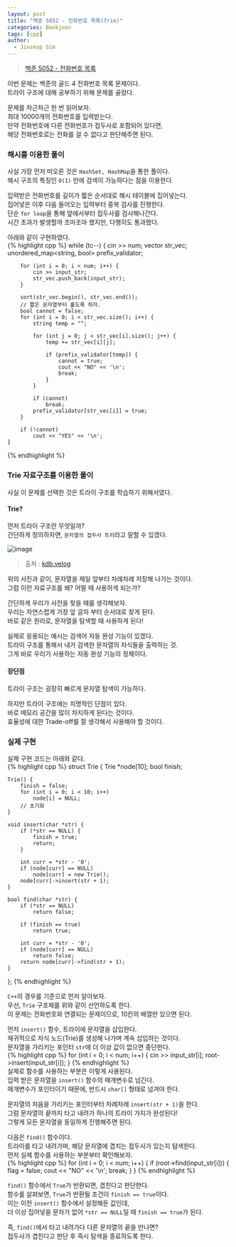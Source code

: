 ```yaml
---
layout: post
title: "백준 5052 - 전화번호 목록(Trie)"
categories: Baekjoon
tags: [cpp]
author:
  - Jinseop Sim
---
```

> [백준 5052 - 전화번호 목록](https://www.acmicpc.net/problem/5052)

이번 문제는 백준의 골드 4 전화번호 목록 문제이다.  
트라이 구조에 대해 공부하기 위해 문제를 골랐다.  

문제를 차근차근 한 번 읽어보자.  
최대 10000개의 전화번호를 입력받는다.  
만약 전화번호에 다른 전화번호가 접두사로 포함되어 있다면,  
해당 전화번호로는 전화를 걸 수 없다고 판단해주면 된다.  

### 해시를 이용한 풀이
사실 가장 먼저 떠오른 것은 ```HashSet, HashMap```을 통한 풀이다.  
해시 구조의 특징인 ```O(1)``` 만에 검색이 가능하다는 점을 이용한다.  

입력받은 전화번호를 길이가 짧은 순서대로 해시 테이블에 집어넣는다.  
집어넣은 이후 다음 들어오는 입력부터 중복 검사를 진행한다.  
단순 ```for loop```을 통해 앞에서부터 접두사를 검사해나간다.  
시간 초과가 발생할까 조마조마 했지만, 다행히도 통과했다.  

아래와 같이 구현하였다.  
{% highlight cpp %}
while (tc--) {
		cin >> num;
		vector<string> str_vec;
		unordered_map<string, bool> prefix_validator;

		for (int i = 0; i < num; i++) {
			cin >> input_str;
			str_vec.push_back(input_str);
		}

		sort(str_vec.begin(), str_vec.end());
		// 짧은 문자열부터 훑도록 하자.
		bool cannot = false;
		for (int i = 0; i < str_vec.size(); i++) {
			string temp = "";

			for (int j = 0; j < str_vec[i].size(); j++) {
				temp += str_vec[i][j];

				if (prefix_validator[temp]) {
					cannot = true;
					cout << "NO" << '\n';
					break;
				}
			}

			if (cannot)
				break;
			prefix_validator[str_vec[i]] = true;
		}

		if (!cannot)
			cout << "YES" << '\n';
	}
{% endhighlight %}

### Trie 자료구조를 이용한 풀이
사실 이 문제를 선택한 것은 트라이 구조를 학습하기 위해서였다.  

#### Trie?
먼저 트라이 구조란 무엇일까?  
간단하게 정의하자면, ```문자열의 접두사 트리```라고 말할 수 있겠다.  

![image](https://github.com/Jinseop-Sim/Jinseop-Sim.github.io/assets/71700079/90c31a74-6bd6-42a9-8c51-3b1b57330703)  
> 출처 : [kdb.velog](https://velog.io/@kimdukbae/%EC%9E%90%EB%A3%8C%EA%B5%AC%EC%A1%B0-%ED%8A%B8%EB%9D%BC%EC%9D%B4-Trie)  

위의 사진과 같이, 문자열을 제일 앞부터 차례차례 저장해 나가는 것이다.  
그럼 이런 자료구조를 왜? 어떨 때 사용하게 되는가?  

간단하게 우리가 사전을 찾을 때를 생각해보자.  
우리는 자연스럽게 가장 앞 글자 부터 순서대로 찾게 된다.  
바로 같은 원리로, 문자열을 탐색할 때 사용하게 된다!  

실제로 응용되는 예시는 검색어 자동 완성 기능이 있겠다.  
트라이 구조를 통해서 내가 검색한 문자열의 자식들을 출력하는 것.  
그게 바로 우리가 사용하는 자동 완성 기능의 정체이다.  

#### 장단점
트라이 구조는 굉장히 빠르게 문자열 탐색이 가능하다.  

하지만 트라이 구조에는 치명적인 단점이 있다.  
바로 메모리 공간을 많이 차지하게 된다는 것이다.  
효율성에 대한 Trade-off를 잘 생각해서 사용해야 할 것이다.  

### 실제 구현
실제 구현 코드는 아래와 같다.  
{% highlight cpp %}
struct Trie {
	Trie *node[10];
	bool finish;

	Trie() {
		finish = false;
		for (int i = 0; i < 10; i++)
			node[i] = NULL;
		// 초기화 
	}

	void insert(char *str) {
		if (*str == NULL) {
			finish = true;
			return;
		}

		int curr = *str - '0';
		if (node[curr] == NULL)
			node[curr] = new Trie();
		node[curr]->insert(str + 1);
	}

	bool find(char *str) {
		if (*str == NULL)
			return false;

		if (finish == true)
			return true;

		int curr = *str - '0';
		if (node[curr] == NULL)
			return false;
		return node[curr]->find(str + 1);
	}
};
{% endhighlight %}  

```C++```의 경우를 기준으로 먼저 알아보자.  
우선, ```Trie``` 구조체를 위와 같이 선언하도록 한다.  
이 문제는 전화번호와 연결되는 문제이므로, 10칸의 배열만 있으면 된다.  

먼저 ```insert()``` 함수, 트라이에 문자열을 삽입한다.  
재귀적으로 자식 노드(Trie)를 생성해 나가며 계속 삽입하는 것이다.  
문자열을 가리키는 포인터 ```str```에 더 이상 값이 없으면 중단한다.  
{% highlight cpp %}
for (int i = 0; i < num; i++) {
	cin >> input_str[i];
	root->insert(input_str[i]);
}
{% endhighlight %}  
실제로 함수를 사용하는 부분은 이렇게 사용된다.  
입력 받은 문자열을 ```insert()``` 함수의 매개변수로 넘긴다.  
매개변수가 포인터이기 때문에, 반드시 ```char[]``` 형태로 넘겨야 한다.  

문자열의 처음을 가리키는 포인터부터 차례차례 ```insert(str + 1)```을 한다.  
그럼 문자열의 끝까지 타고 내려가 하나의 트라이 가지가 완성된다!  
그렇게 모든 문자열을 동일하게 진행해주면 된다.  

다음은 ```find()``` 함수이다.  
트라이를 타고 내려가며, 해당 문자열에 겹치는 접두사가 있는지 탐색한다.  
먼저 실제 함수를 사용하는 부분부터 확인해보자.  
{% highlight cpp %}
for (int i = 0; i < num; i++) {
	if (root->find(input_str[i])) {
		flag = false;
		cout << "NO" << '\n';
		break;
	}
}
{% endhighlight %}  

```find()``` 함수에서 ```True```가 반환되면, 겹친다고 판단한다.  
함수를 살펴보면, ```True```가 반환될 조건이 ```finish == true```이다.  
이는 이전 ```insert()``` 함수에서 설정해둔 값인데,  
더 이상 집어넣을 문자가 없어 ```*str == NULL```일 때 ```finish == true```가 된다.  

즉, ```find()```에서 타고 내려가다 다른 문자열의 끝을 만나면?  
접두사가 겹친다고 판단 후 즉시 탐색을 종료하도록 한다.  
